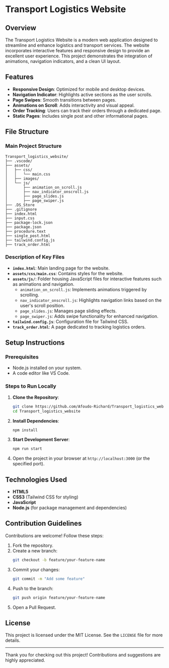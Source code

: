 # Transport Logistics Website

## Overview
The Transport Logistics Website is a modern web application designed to streamline and enhance logistics and transport services. The website incorporates interactive features and responsive design to provide an excellent user experience. This project demonstrates the integration of animations, navigation indicators, and a clean UI layout.

## Features
- **Responsive Design**: Optimized for mobile and desktop devices.
- **Navigation Indicator**: Highlights active sections as the user scrolls.
- **Page Swipes**: Smooth transitions between pages.
- **Animations on Scroll**: Adds interactivity and visual appeal.
- **Order Tracking**: Users can track their orders through a dedicated page.
- **Static Pages**: Includes single post and other informational pages.

## File Structure
### Main Project Structure
```plaintext
Transport_logistics_website/
├── .vscode/
├── assets/
│   ├── css/
│   │   └── main.css
│   ├── images/
│   └── js/
│       ├── animation_on_scroll.js
│       ├── nav_indicator_onscroll.js
│       ├── page_slides.js
│       ├── page_swiper.js
├── .DS_Store
├── .gitignore
├── index.html
├── input.css
├── package-lock.json
├── package.json
├── procedure.text
├── single_post.html
├── tailwind.config.js
├── track_order.html
```

### Description of Key Files
- **`index.html`**: Main landing page for the website.
- **`assets/css/main.css`**: Contains styles for the website.
- **`assets/js/`**: Folder housing JavaScript files for interactive features such as animations and navigation.
  - `animation_on_scroll.js`: Implements animations triggered by scrolling.
  - `nav_indicator_onscroll.js`: Highlights navigation links based on the user's scroll position.
  - `page_slides.js`: Manages page sliding effects.
  - `page_swiper.js`: Adds swipe functionality for enhanced navigation.
- **`tailwind.config.js`**: Configuration file for Tailwind CSS.
- **`track_order.html`**: A page dedicated to tracking logistics orders.

## Setup Instructions
### Prerequisites
- Node.js installed on your system.
- A code editor like VS Code.

### Steps to Run Locally
1. **Clone the Repository**:
   ```bash
   git clone https://github.com/Afoudo-Richard/Transport_logistics_website
   cd Transport_logistics_website
   ```
2. **Install Dependencies**:
   ```bash
   npm install
   ```
3. **Start Development Server**:
   ```bash
   npm run start
   ```
4. Open the project in your browser at `http://localhost:3000` (or the specified port).

## Technologies Used
- **HTML5**
- **CSS3** (Tailwind CSS for styling)
- **JavaScript**
- **Node.js** (for package management and dependencies)

## Contribution Guidelines
Contributions are welcome! Follow these steps:
1. Fork the repository.
2. Create a new branch:
   ```bash
   git checkout -b feature/your-feature-name
   ```
3. Commit your changes:
   ```bash
   git commit -m "Add some feature"
   ```
4. Push to the branch:
   ```bash
   git push origin feature/your-feature-name
   ```
5. Open a Pull Request.

## License
This project is licensed under the MIT License. See the `LICENSE` file for more details.

---
Thank you for checking out this project! Contributions and suggestions are highly appreciated.
